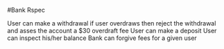 #Bank Rspec

<!-- Bank has a name
User can create a new account at a bank
user must provide an opening deposit of at least $200 -->
User can make a withdrawal
if user overdraws then reject the withdrawal and asses the account a $30 overdraft fee
User can make a deposit
User can inspect his/her balance
Bank can forgive fees for a given user
